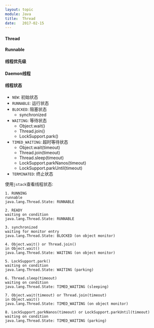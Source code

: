 ```yaml
---
layout: topic
module: Java
title:  Thread
date:   2017-02-15
---
```


#### Thread

#### Runnable

#### 线程优先级

#### Daemon线程

#### 线程状态

* `NEW`: 初始状态
* `RUNNABLE`: 运行状态
* `BLOCKED`: 阻塞状态
    * synchronized
* `WAITING`: 等待状态
    * Object.wait()
    * Thread.join()
    * LockSupport.park()
* `TIMED_WAITING`: 超时等待状态
    * Object.wait(timeout)
    * Thread.join(timeout)
    * Thread.sleep(timeout)
    * LockSupport.parkNanos(timeout)
    * LockSupport.parkUntil(timeout)
* `TERMINATED`: 终止状态

使用`jstack`查看线程状态:

```console
1. RUNNING
runnable
java.lang.Thread.State: RUNNABLE

2. READY
waiting on condition
java.lang.Thread.State: RUNNABLE

3. synchronized
waiting for monitor entry
java.lang.Thread.State: BLOCKED (on object monitor)

4. Object.wait() or Thread.join()
in Object.wait()
java.lang.Thread.State: WAITING (on object monitor)

5. LockSupport.park()
waiting on condition
java.lang.Thread.State: WAITING (parking)

6. Thread.sleep(timeout)
waiting on condition
java.lang.Thread.State: TIMED_WAITING (sleeping)

7. Object.wait(timeout) or Thread.join(timeout)
in Object.wait()
java.lang.Thread.State: TIMED_WAITING (on object monitor)

8. LockSupport.parkNanos(timeout) or LockSupport.parkUntil(timeout)
waiting on condition
java.lang.Thread.State: TIMED_WAITING (parking)
```

